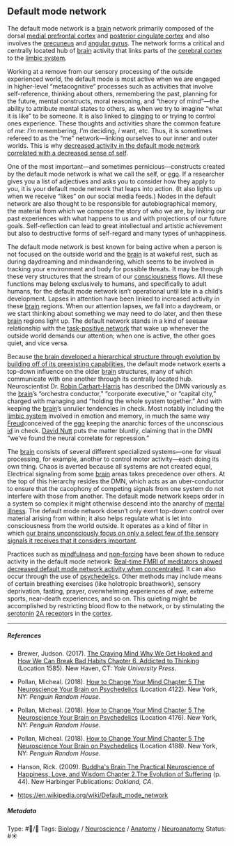 ## Default mode network

The default mode network is a [brain](Brain.md) network primarily composed of the dorsal [medial prefrontal cortex]() and [posterior cingulate cortex](Posterior%20cingulate%20cortex.md) and also involves the [precuneus](Precuneus.md) and [angular gyrus](). The network forms a critical and centrally located hub of [brain](Brain.md) activity that links parts of the [cerebral cortex]() to the [limbic system](Limbic%20system.md).

Working at a remove from our sensory processing of the outside experienced world, the default mode is most active when we are engaged in higher-level “metacognitive” processes such as activities that involve self-reference, thinking about others, remembering the past, planning for the future, mental constructs, moral reasoning, and “theory of mind”—the ability to attribute mental states to others, as when we try to imagine “what it is like” to be someone. It is also linked to [clinging](Clinging.md) to or trying to control ones experience. These thoughts and activities share the common feature of *me*: *I’m* remembering, *I’m* deciding, *i* want, etc. Thus, it is sometimes refereed to as the “me” network—linking ourselves to our inner and outer worlds. This is why [decreased activity in the default mode network correlated with a decreased sense of self](Decreased%20activity%20in%20the%20default%20mode%20network%20correlated%20with%20a%20decreased%20sense%20of%20self.md). 

One of the most important—and sometimes pernicious—constructs created by the default mode network is what we call the self, or [ego](Ego.md). If a researcher gives you a list of adjectives and asks you to consider how they apply to you, it is your default mode network that leaps into action. (It also lights up when we receive “likes” on our social media feeds.) Nodes in the default network are also thought to be responsible for autobiographical memory, the material from which we compose the story of who we are, by linking our past experiences with what happens to us and with projections of our future goals. Self-reflection can lead to great intellectual and artistic achievement but also to destructive forms of self-regard and many types of unhappiness.

The default mode network is best known for being active when a person is not focused on the outside world and the [brain](Brain.md) is at wakeful rest, such as during daydreaming and mindwandering, which seems to be involved in tracking your environment and body for possible threats. It may be through these very structures that the stream of our [consciousness](Consciousness.md) flows. All these functions may belong exclusively to humans, and specifically to adult humans, for the default mode network isn’t operational until late in a child’s development. Lapses in attention have been linked to increased activity in these [brain](Brain.md) regions. When our attention lapses, we fall into a daydream, or we start thinking about something we may need to do later, and then these [brain](Brain.md) regions light up. The default network stands in a kind of seesaw relationship with the [task-positive network]() that wake up whenever the outside world demands our attention; when one is active, the other goes quiet, and vice versa.

Because [the brain developed a hierarchical structure through evolution by building off of its preexisting capabilities](The%20brain%20developed%20a%20hierarchical%20structure%20through%20evolution%20by%20building%20off%20of%20its%20preexisting%20capabilities.md), the default mode network exerts a top-down influence on the older [brain](Brain.md) structures, many of which communicate with one another through its centrally located hub. Neuroscientist Dr. [Robin Carhart-Harris]() has described the DMN variously as the [brain](Brain.md)’s “orchestra conductor,” “corporate executive,” or “capital city,” charged with managing and “holding the whole system together.” And with keeping the [brain](Brain.md)’s unrulier tendencies in check. Most notably including the [limbic system](Limbic%20system.md) involved in emotion and memory, in much the same way [Freud]()conceived of the [ego](Ego.md) keeping the anarchic forces of the unconscious [id]() in check. [David Nutt]() puts the matter bluntly, claiming that in the DMN “we’ve found the neural correlate for repression.”

The [brain](Brain.md) consists of several different specialized systems—one for visual processing, for example, another to control motor activity—each doing its own thing. Chaos is averted because all systems are not created equal, Electrical signaling from some [brain](Brain.md) areas takes precedence over others. At the top of this hierarchy resides the DMN, which acts as an uber-conductor to ensure that the cacophony of competing signals from one system do not interfere with those from another. The default mode network keeps order in a system so complex it might otherwise descend into the anarchy of [mental illness](). The default mode network doesn’t only exert top-down control over material arising from within; it also helps regulate what is let into consciousness from the world outside. It operates as a kind of filter in which [our brains unconsciously focus on only a select few of the sensory signals it receives that it considers important](Our%20brains%20unconsciously%20focus%20on%20only%20a%20select%20few%20of%20the%20sensory%20signals%20it%20receives%20that%20it%20considers%20important.md).

Practices such as [mindfulness](Mindfulness.md) and [non-forcing](Non-forcing.md) have been shown to reduce activity in the default mode network: [Real-time FMRI of meditators showed decreased default mode network activity when concentrated](Real-time%20FMRI%20of%20meditators%20showed%20decreased%20default%20mode%20network%20activity%20when%20concentrated.md). It can also occur through the use of [psychedelic](Psychedelic.md)s. Other methods may include means of certain breathing exercises (like holotropic breathwork), sensory deprivation, fasting, prayer, overwhelming experiences of awe, extreme sports, near-death experiences, and so on. This quieting might be accomplished by restricting blood flow to the network, or by stimulating the [serotonin](Serotonin.md) [2A receptor]()s in the [cortex]().

---

##### References

* Brewer, Judson. (2017). [The Craving Mind Why We Get Hooked and How We Can Break Bad Habits Chapter 6. Addicted to Thinking](The%20Craving%20Mind%20Why%20We%20Get%20Hooked%20and%20How%20We%20Can%20Break%20Bad%20Habits%20Chapter%206.%20Addicted%20to%20Thinking.md) (Location 1585). New Haven, CT: *Yale University Press*. 

* Pollan, Micheal. (2018). [How to Change Your Mind Chapter 5 The Neuroscience Your Brain on Psychedelics](How%20to%20Change%20Your%20Mind%20Chapter%205%20The%20Neuroscience%20Your%20Brain%20on%20Psychedelics.md) (Location 4122). New York, NY: *Penguin Random House*. 

* Pollan, Micheal. (2018). [How to Change Your Mind Chapter 5 The Neuroscience Your Brain on Psychedelics](How%20to%20Change%20Your%20Mind%20Chapter%205%20The%20Neuroscience%20Your%20Brain%20on%20Psychedelics.md) (Location 4176). New York, NY: *Penguin Random House*. 

* Pollan, Micheal. (2018). [How to Change Your Mind Chapter 5 The Neuroscience Your Brain on Psychedelics](How%20to%20Change%20Your%20Mind%20Chapter%205%20The%20Neuroscience%20Your%20Brain%20on%20Psychedelics.md) (Location 4188). New York, NY: *Penguin Random House*. 

* Hanson, Rick. (2009). [Buddha's Brain The Practical Neuroscience of Happiness, Love, and Wisdom Chapter 2.The Evolution of Suffering](Buddha's%20Brain%20The%20Practical%20Neuroscience%20of%20Happiness,%20Love,%20and%20Wisdom%20Chapter%202.The%20Evolution%20of%20Suffering.md) (p. 44). New Harbinger Publications: *Oakland, CA*.

* https://en.wikipedia.org/wiki/Default_mode_network

##### Metadata

Type: #🔵/🔵 
Tags: [Biology]() / [Neuroscience](Neuroscience.md) / [Anatomy]() / [Neuroanatomy](Neuroanatomy.md)
Status: #☀️ 
